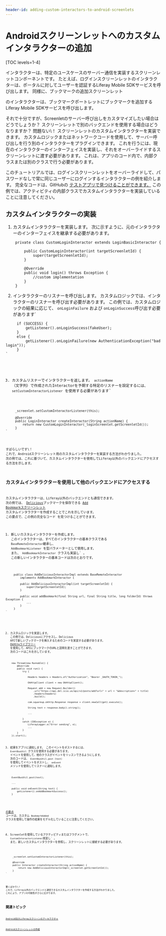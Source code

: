 ```yaml
---
header-id: adding-custom-interactors-to-android-screenlets
---
```


# Androidスクリーンレットへのカスタムインタラクターの追加

[TOC levels=1-4]

インタラクターは、特定のユースケースのサーバー通信を実装するスクリーンレットコンポーネントです。 たとえば、ログインスクリーンレットのインタラクターは、ポータルに対してユーザーを認証するLiferay Mobile SDKサービスを呼び出します。 同様に、ブックマークの追加スクリーンレット</a>

のインタラクターは、ブックマークポートレットにブックマークを追加するLiferay Mobile SDKサービスを呼び出します。</p> 

それで十分ですが、Screenletのサーバー呼び出しをカスタマイズしたい場合はどうでしょうか？ スクリーンレットで別のバックエンドを使用する場合はどうなりますか？ 問題ない\！ スクリーンレットのカスタムインタラクターを実装できます。 カスタムロジックまたはネットワークコードを使用して、サーバー呼び出しを行う別のインタラクターをプラグインできます。 これを行うには、現在のインタラクターのインターフェイスを実装し、それをオーバーライドするスクリーンレットに渡す必要があります。 これは、アプリのコード内で、内部クラスまたは別のクラスで行う必要があります。

このチュートリアルでは、ログインスクリーンレットをオーバーライドして、パスワードなしで常に同じユーザーにログインするインタラクターの例を紹介します。 完全なコードは、GitHubの [テストアプリで見つけることができます。](https://github.com/liferay/liferay-screens/blob/master/android/samples/test-app/src/main/java/com/liferay/mobile/screens/testapp/CustomInteractorActivity.java) この例では、アクティビティの内部クラスでカスタムインタラクターを実装していることに注意してください。



## カスタムインタラクターの実装

1.  カスタムインタラクターを実装します。 次に示すように、元のインタラクターのインターフェイスを継承する必要があります。 
   
   

    ``` 
     private class CustomLoginInteractor extends LoginBasicInteractor {

         public CustomLoginInteractor(int targetScreenletId) {
             super(targetScreenletId);
         }

         @Override
         public void login() throws Exception {
             //custom implementation
         }
     }
    ```


2.  インタラクターのリスナーを呼び出します。 カスタムロジックでは、インタラクターのリスナーを呼び出す必要があります。 この例では、カスタムロジックの結果に応じて、 `onLoginFailure` および `onLoginSuccess`呼び出す必要があります`
<pre><code>     if (SUCCESS) {
         getListener().onLoginSuccess(fakeUser);
     }
     else {
         getListener().onLoginFailure(new AuthenticationException("bad login"));
     }
`</pre>

3.  カスタムリスナーでインタラクターを返します。 `actionName` （文字列）で作成されたInteractorを予期する特定のリスナーを設定するには、 `setCustomInteractorListener` を使用する必要があります`
<pre><code>     _screenlet.setCustomInteractorListener(this);

     @Override
     public LoginInteractor createInteractor(String actionName) {
         return new CustomLoginInteractor(_loginScreenlet.getScreenletId());
     }
`</pre>

すばらしいです\！ これで、Androidスクリーンレット用のカスタムインタラクターを実装する方法がわかりました。 次の例では、これに基づいて、カスタムインタラクターを使用してLiferay以外のバックエンドにアクセスする方法を示します。



## カスタムインタラクターを使用して他のバックエンドにアクセスする

カスタムインタラクターは、Liferay以外のバックエンドとも通信できます。 次の例では、 [Delicious](https://delicious.com)ブックマークを保存できる [Add Bookmarkスクリーンレット](/docs/7-1/tutorials/-/knowledge_base/t/creating-android-screenlets) カスタムインタラクターを作成することでこれを示しています。 この要点</a>で、この例の完全なコード を見つけることができます。</p> 

1.  新しいカスタムインタラクターを作成します。 このインタラクターは、すべてのインタラクターの基本クラスである `BaseRemoteInteractor`継承し、 `AddBookmarkListener` を型パラメーターとして使用します。 また、 `AddBookmarkInteractor` クラスも実装し` 。 この新しいインタラクターの基本コードは次のとおりです。
<pre><code>     public class AddDeliciousInteractorImpl extends BaseRemoteInteractor<AddBookmarkListener>
         implements AddBookmarkInteractor {

         public AddDeliciousInteractorImpl(int targetScreenletId) {
             super(targetScreenletId);
         }

         public void addBookmark(final String url, final String title, long folderId) throws Exception {
             ...
         }
     }
`</pre>

2.  カスタムロジックを実装します。 この例では、Deliciousにアクセスし、Delicious APIで新しいブックマークを挿入するためのコードを実装する必要があります。 [OkHttpライブラリー](http://square.github.io/okhttp/) を使用して、APIにブックマークのURLと説明を渡すことができます。 次のコードはこれを示しています。 
   
   

    ``` 
     new Thread(new Runnable() {
         @Override
         public void run() {
             try {

                 Headers headers = Headers.of("Authorization", "Bearer _OAUTH_TOKEN_");

                 OkHttpClient client = new OkHttpClient();

                 Request add = new Request.Builder()
                     .url("https://api.del.icio.us/api/v1/posts/add?url=" + url + "&description=" + title)
                     .headers(headers)
                     .build();

                 com.squareup.okhttp.Response response = client.newCall(get).execute();

                 String text = response.body().string();

                 ...

             }
             catch (IOException e) {
                 LiferayLogger.e("Error sending", e);
                 ...
             }
         }
     }).start();
    ```


3.  結果をアプリに通知します。 このイベントをポストするには、 `EventBusUtil` クラスを使用する必要があります。 イベントを使用して、他のクラスがイベントをリッスンできるようにします。 次のコードは、 `EventBusUtil.post（text）` を使用してイベントをポストし、 `onEvent` メソッドを使用してリスナーに通知します。 
   
   

    ``` 
     EventBusUtil.post(text);

     ...

     public void onEvent(String text) {
         getListener().onAddBookmarkSuccess();
     }
    ```


[の要点](https://gist.github.com/nhpatt/7cbeb0df6f39ec8a9176) コードは、カスタム `BookmarkAdded` クラスを使用して操作の結果をモデル化していることに注意してください。

4.  Screenletを使用しているアクティビティまたはフラグメントで、 `CustomInteractorListener`実装し` 。 また、新しいカスタムインタラクターを参照し、スクリーンレットに接続する必要があります。
<pre><code>     _screenlet.setCustomInteractorListener(this);

     @Override
     public Interactor createInteractor(String actionName) {
         return new AddDeliciousInteractorImpl(_screenlet.getScreenletId());
     }
`</pre>

驚くばかり\！ これで、Liferay以外のバックエンドと通信できるカスタムインタラクターを作成する方法がわかりました。 これにより、アプリの可能性がさらに広がります。



## 関連トピック

[Android向けLiferayスクリーンのアーキテクチャ](/docs/7-1/tutorials/-/knowledge_base/t/architecture-of-liferay-screens-for-android)

[Androidスクリーンレットの作成](/docs/7-1/tutorials/-/knowledge_base/t/creating-android-screenlets)

